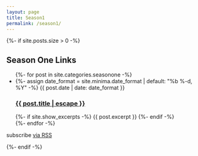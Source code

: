 ```yaml
---
layout: page
title: Season1
permalink: /season1/
---
```

{%- if site.posts.size > 0 -%}
  <h2 class="post-list-heading">Season One Links</h2>
  <ul class="post-list">
    {%- for post in site.categories.seasonone -%}
      <li>
        {%- assign date_format = site.minima.date_format | default: "%b %-d, %Y" -%}
        <span class="post-meta">{{ post.date | date: date_format }}</span>
        <h3>
          <a class="post-link" href="{{ post.url | relative_url }}">
            {{ post.title | escape }}
          </a>
        </h3>
        {%- if site.show_excerpts -%}
          {{ post.excerpt }}
        {%- endif -%}
      </li>
    {%- endfor -%}
  </ul>
  <p class="rss-subscribe">subscribe <a href="{{ "/feed.xml" | relative_url }}">via RSS</a></p>
{%- endif -%}